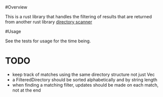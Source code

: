 #Overview

This is a rust library that handles the filtering of results that are returned from another rust library [directory scanner](https://github.com/sebglazebrook/directory_scanner)

#Usage

See the tests for usage for the time being.

# TODO

- keep track of matches using the same directory structure not just Vec<File>
- a FilteredDirectory should be sorted alphabetically and by string length
- when finding a matching filter, updates should be made on each match, not at the end

